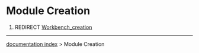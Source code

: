 # Module Creation
1.  REDIRECT [Workbench\_creation](Workbench_creation.md)

---
[documentation index](../README.md) > Module Creation
